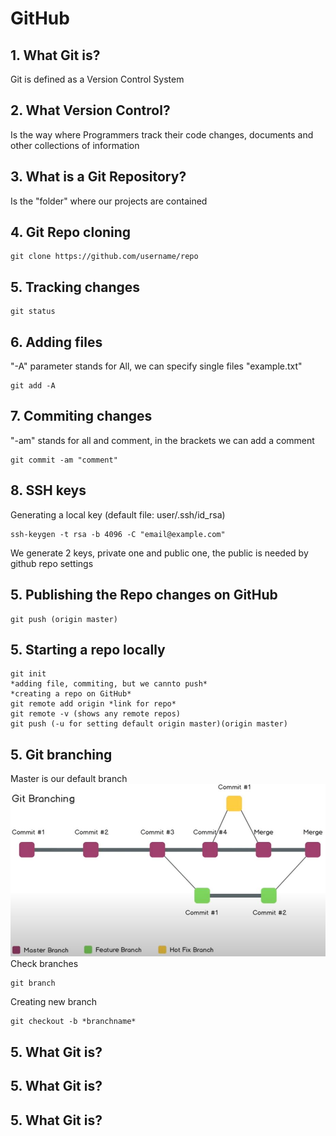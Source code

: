 # **GitHub**
## **1.** What Git is?
Git is defined as a Version Control System
## **2.** What Version Control?
Is the way where Programmers track their code changes, documents and other collections of information
## **3.** What is a Git Repository?
Is the "folder" where our projects are contained
## **4.** Git Repo cloning

    git clone https://github.com/username/repo
## **5.** Tracking changes

    git status
## **6.** Adding files
"-A" parameter stands for All, we can specify single files "example.txt"

    git add -A
## **7.** Commiting changes
"-am" stands for all and comment, in the brackets we can add a comment

    git commit -am "comment"
## **8.** SSH keys
Generating a local key (default file: user/.ssh/id_rsa)

    ssh-keygen -t rsa -b 4096 -C "email@example.com"
We generate 2 keys, private one and public one, the public is needed by github repo settings
## **5.** Publishing the Repo changes on GitHub

    git push (origin master)
## **5.** Starting a repo locally

    git init
    *adding file, commiting, but we cannto push*
    *creating a repo on GitHub*
    git remote add origin *link for repo*
    git remote -v (shows any remote repos)
    git push (-u for setting default origin master)(origin master)
## **5.** Git branching
Master is our default branch
![screen1](./screens/screen1.JPG)
Check branches

    git branch
Creating new branch

    git checkout -b *branchname*


## **5.** What Git is?

## **5.** What Git is?

## **5.** What Git is?


